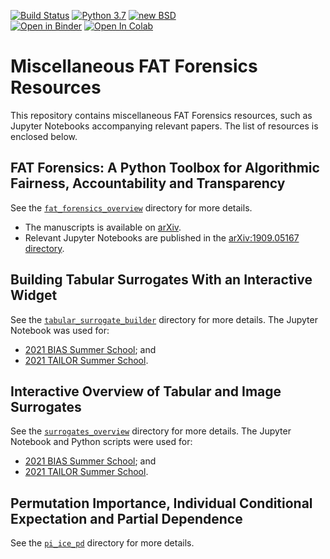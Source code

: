 [![Build Status](https://github.com/fat-forensics/resources/actions/workflows/test-notebooks.yml/badge.svg)](https://github.com/fat-forensics/resources/actions/workflows/test-notebooks.yml)
[![Python 3.7](https://img.shields.io/badge/python-3.7-blue.svg)](https://github.com/fat-forensics/resources)
[![new BSD](https://img.shields.io/github/license/fat-forensics/resources.svg)](https://github.com/fat-forensics/resources/blob/master/LICENCE)  
[![Open in Binder](https://mybinder.org/badge_logo.svg)](https://mybinder.org/v2/gh/fat-forensics/resources/master)
[![Open In Colab](https://colab.research.google.com/assets/colab-badge.svg)](https://colab.research.google.com/github/fat-forensics/resources/blob/master/)

# Miscellaneous FAT Forensics Resources #

This repository contains miscellaneous FAT Forensics resources, such as
Jupyter Notebooks accompanying relevant papers.
The list of resources is enclosed below.

## FAT Forensics: A Python Toolbox for Algorithmic Fairness, Accountability and Transparency ##

See the [`fat_forensics_overview`](./fat_forensics_overview/) directory for more details.

* The manuscripts is available on [arXiv][arXiv:1909.05167].
* Relevant Jupyter Notebooks are published in the [arXiv:1909.05167 directory][directory:1909.05167].

[arXiv:1909.05167]: https://arxiv.org/abs/1909.05167
[directory:1909.05167]: https://github.com/fat-forensics/resources/tree/master/fat_forensics_overview

## Building Tabular Surrogates With an Interactive Widget ##

See the [`tabular_surrogate_builder`](./tabular_surrogate_builder/) directory for more details.
The Jupyter Notebook was used for:

* [2021 BIAS Summer School][2021_bias-summer-school]; and
* [2021 TAILOR Summer School][2021_tailor-summer-school].

## Interactive Overview of Tabular and Image Surrogates ##

See the [`surrogates_overview`](./surrogates_overview/) directory for more details.
The Jupyter Notebook and Python scripts were used for:

* [2021 BIAS Summer School][2021_bias-summer-school]; and
* [2021 TAILOR Summer School][2021_tailor-summer-school].

[2021_tailor-summer-school]: https://events.fat-forensics.org/2021_tailor-summer-school/
[2021_bias-summer-school]: https://events.fat-forensics.org/2021_bias/

## Permutation Importance, Individual Conditional Expectation and Partial Dependence ##

See the [`pi_ice_pd`](./pi_ice_pd/) directory for more details.
